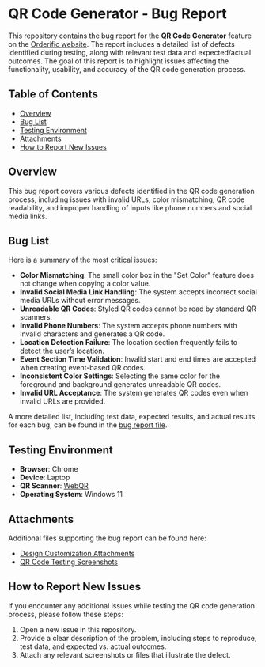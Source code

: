 
# QR Code Generator - Bug Report

This repository contains the bug report for the **QR Code Generator** feature on the [Orderific website](https://orderific.com/qrcode-bug). The report includes a detailed list of defects identified during testing, along with relevant test data and expected/actual outcomes. The goal of this report is to highlight issues affecting the functionality, usability, and accuracy of the QR code generation process.

## Table of Contents
- [Overview](#overview)
- [Bug List](#bug-list)
- [Testing Environment](#testing-environment)
- [Attachments](#attachments)
- [How to Report New Issues](#how-to-report-new-issues)

## Overview
This bug report covers various defects identified in the QR code generation process, including issues with invalid URLs, color mismatching, QR code readability, and improper handling of inputs like phone numbers and social media links.

## Bug List
Here is a summary of the most critical issues:

- **Color Mismatching**: The small color box in the "Set Color" feature does not change when copying a color value.
- **Invalid Social Media Link Handling**: The system accepts incorrect social media URLs without error messages.
- **Unreadable QR Codes**: Styled QR codes cannot be read by standard QR scanners.
- **Invalid Phone Numbers**: The system accepts phone numbers with invalid characters and generates a QR code.
- **Location Detection Failure**: The location section frequently fails to detect the user’s location.
- **Event Section Time Validation**: Invalid start and end times are accepted when creating event-based QR codes.
- **Inconsistent Color Settings**: Selecting the same color for the foreground and background generates unreadable QR codes.
- **Invalid URL Acceptance**: The system generates QR codes even when invalid URLs are provided.

A more detailed list, including test data, expected results, and actual results for each bug, can be found in the [bug report file](./Bug_report.pdf).

## Testing Environment
- **Browser**: Chrome
- **Device**: Laptop
- **QR Scanner**: [WebQR](https://webqr.com/index.html)
- **Operating System**: Windows 11

## Attachments
Additional files supporting the bug report can be found here:
- [Design Customization Attachments](https://drive.google.com/file/d/1PFv032G_ty1cXwVNXsBGXDXYJG4cpexJ/view?usp=drive_link)
- [QR Code Testing Screenshots](https://drive.google.com/file/d/1WN0VNa8jMYLzaDwuQ7fCYm-efatG_ben/view?usp=sharing)

## How to Report New Issues
If you encounter any additional issues while testing the QR code generation process, please follow these steps:
1. Open a new issue in this repository.
2. Provide a clear description of the problem, including steps to reproduce, test data, and expected vs. actual outcomes.
3. Attach any relevant screenshots or files that illustrate the defect.
